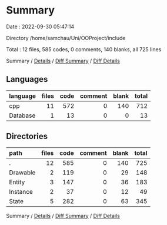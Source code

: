 # Summary

Date : 2022-09-30 05:47:14

Directory /home/samchau/Uni/OOProject/include

Total : 12 files,  585 codes, 0 comments, 140 blanks, all 725 lines

Summary / [Details](details.md) / [Diff Summary](diff.md) / [Diff Details](diff-details.md)

## Languages
| language | files | code | comment | blank | total |
| :--- | ---: | ---: | ---: | ---: | ---: |
| cpp | 11 | 572 | 0 | 140 | 712 |
| Database | 1 | 13 | 0 | 0 | 13 |

## Directories
| path | files | code | comment | blank | total |
| :--- | ---: | ---: | ---: | ---: | ---: |
| . | 12 | 585 | 0 | 140 | 725 |
| Drawable | 2 | 119 | 0 | 29 | 148 |
| Entity | 3 | 147 | 0 | 36 | 183 |
| Instance | 2 | 37 | 0 | 12 | 49 |
| State | 5 | 282 | 0 | 63 | 345 |

Summary / [Details](details.md) / [Diff Summary](diff.md) / [Diff Details](diff-details.md)